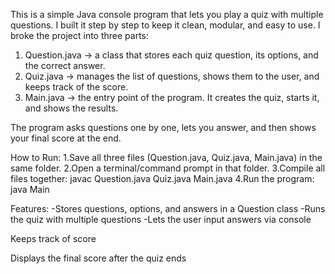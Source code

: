 This is a simple Java console program that lets you play a quiz with multiple questions.
I built it step by step to keep it clean, modular, and easy to use.
I broke the project into three parts:
1. Question.java → a class that stores each quiz question, its options, and the correct answer.
2. Quiz.java → manages the list of questions, shows them to the user, and keeps track of the score.
3. Main.java → the entry point of the program. It creates the quiz, starts it, and shows the results.

The program asks questions one by one, lets you answer, and then shows your final score at the end.

How to Run:
1.Save all three files (Question.java, Quiz.java, Main.java) in the same folder.
2.Open a terminal/command prompt in that folder.
3.Compile all files together:
javac Question.java Quiz.java Main.java
4.Run the program:
java Main

Features:
-Stores questions, options, and answers in a Question class
-Runs the quiz with multiple questions
-Lets the user input answers via console

Keeps track of score

Displays the final score after the quiz ends
